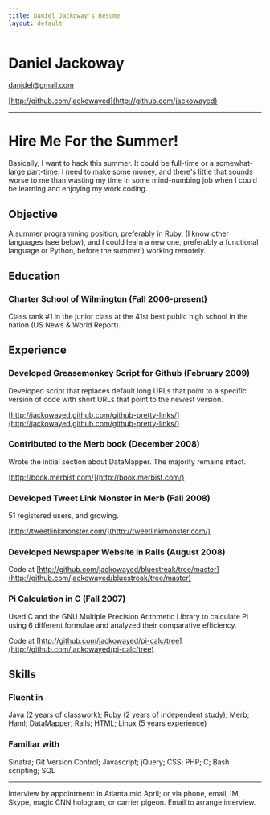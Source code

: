 ```yaml
---
title: Daniel Jackoway's Resume
layout: default
--- 
```


# Daniel Jackoway

[danjdel@gmail.com](mailto:danjdel@gmail.com)

[http://github.com/jackowayed](http://github.com/jackowayed)

---

# Hire Me For the Summer!

Basically, I want to hack this summer. It could be full-time or a somewhat-large part-time. I need to make some money, and there's little that sounds worse to me than wasting my time in some mind-numbing job when I could be learning and enjoying my work coding.

## Objective

A summer programming position, preferably in Ruby, (I know other languages (see below), and I could learn a new one, preferably a functional language or Python, before the summer.) working remotely. 

## Education

### Charter School of Wilmington (Fall 2006-present)

Class rank #1 in the junior class at the 41st best public high school in the nation (US News & World Report).

## Experience

### Developed Greasemonkey Script for Github (February 2009)

Developed script that replaces default long URLs that point to a specific version of code with short URLs that point to the newest version.

[http://jackowayed.github.com/github-pretty-links/](http://jackowayed.github.com/github-pretty-links/)

### Contributed to the Merb book (December 2008)

Wrote the initial section about DataMapper. The majority remains intact.

[http://book.merbist.com/](http://book.merbist.com/)

### Developed Tweet Link Monster in Merb (Fall 2008)

51 registered users, and growing.

[http://tweetlinkmonster.com/](http://tweetlinkmonster.com/)

### Developed Newspaper Website in Rails (August 2008)

Code at [http://github.com/jackowayed/bluestreak/tree/master](http://github.com/jackowayed/bluestreak/tree/master)

### Pi Calculation in C	(Fall 2007)

Used C and the GNU Multiple Precision Arithmetic Library to calculate Pi using 6 different formulae and analyzed their comparative efficiency.

Code at [http://github.com/jackowayed/pi-calc/tree](http://github.com/jackowayed/pi-calc/tree)

## Skills

### Fluent in

Java (2 years of classwork); Ruby (2 years of independent study); Merb; Haml; DataMapper; Rails; HTML; Linux (5 years experience)

### Familiar with

Sinatra; Git Version Control; Javascript; jQuery; CSS; PHP; C; Bash scripting; SQL

---

Interview by appointment: in Atlanta mid April; or via phone, email, IM, Skype, magic CNN hologram, or carrier pigeon. Email to arrange interview. 

